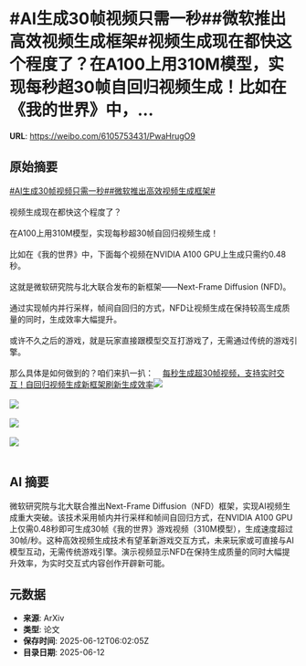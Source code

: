 # #AI生成30帧视频只需一秒##微软推出高效视频生成框架#视频生成现在都快这个程度了？在A100上用310M模型，实现每秒超30帧自回归视频生成！比如在《我的世界》中，...

**URL**: https://weibo.com/6105753431/PwaHrugO9

## 原始摘要

<a href="https://m.weibo.cn/search?containerid=231522type%3D1%26t%3D10%26q%3D%23AI%E7%94%9F%E6%88%9030%E5%B8%A7%E8%A7%86%E9%A2%91%E5%8F%AA%E9%9C%80%E4%B8%80%E7%A7%92%23&amp;extparam=%23AI%E7%94%9F%E6%88%9030%E5%B8%A7%E8%A7%86%E9%A2%91%E5%8F%AA%E9%9C%80%E4%B8%80%E7%A7%92%23" data-hide=""><span class="surl-text">#AI生成30帧视频只需一秒#</span></a><a href="https://m.weibo.cn/search?containerid=231522type%3D1%26t%3D10%26q%3D%23%E5%BE%AE%E8%BD%AF%E6%8E%A8%E5%87%BA%E9%AB%98%E6%95%88%E8%A7%86%E9%A2%91%E7%94%9F%E6%88%90%E6%A1%86%E6%9E%B6%23&amp;extparam=%23%E5%BE%AE%E8%BD%AF%E6%8E%A8%E5%87%BA%E9%AB%98%E6%95%88%E8%A7%86%E9%A2%91%E7%94%9F%E6%88%90%E6%A1%86%E6%9E%B6%23" data-hide=""><span class="surl-text">#微软推出高效视频生成框架#</span></a><br><br>视频生成现在都快这个程度了？<br><br>在A100上用310M模型，实现每秒超30帧自回归视频生成！<br><br>比如在《我的世界》中，下面每个视频在NVIDIA A100 GPU上生成只需约0.48秒。<br><br>这就是微软研究院与北大联合发布的新框架——Next-Frame Diffusion (NFD)。<br><br>通过实现帧内并行采样，帧间自回归的方式，NFD让视频生成在保持较高生成质量的同时，生成效率大幅提升。<br><br>或许不久之后的游戏，就是玩家直接跟模型交互打游戏了，无需通过传统的游戏引擎。<br><br>那么具体是如何做到的？咱们来扒一扒：<a href="https://weibo.cn/sinaurl?u=https%3A%2F%2Fmp.weixin.qq.com%2Fs%2F1dEhcwTw6WcLcvmNoXJhEA" data-hide=""><span class="url-icon"><img style="width: 1rem;height: 1rem" src="https://h5.sinaimg.cn/upload/2015/09/25/3/timeline_card_small_web_default.png" referrerpolicy="no-referrer"></span><span class="surl-text">每秒生成超30帧视频，支持实时交互！自回归视频生成新框架刷新生成效率</span></a><img style="" src="https://tvax2.sinaimg.cn/large/006Fd7o3gy1i2cdlakd8ig30hs0ad4qq.gif" referrerpolicy="no-referrer"><br><br><img style="" src="https://tvax2.sinaimg.cn/large/006Fd7o3gy1i2cdlap5njg30hs0adnpe.gif" referrerpolicy="no-referrer"><br><br><img style="" src="https://tvax1.sinaimg.cn/large/006Fd7o3gy1i2cdlah2czg30hs0adqv5.gif" referrerpolicy="no-referrer"><br><br><img style="" src="https://tvax4.sinaimg.cn/large/006Fd7o3gy1i2cdmiblkag30hs0adb29.gif" referrerpolicy="no-referrer"><br><br>

## AI 摘要

微软研究院与北大联合推出Next-Frame Diffusion（NFD）框架，实现AI视频生成重大突破。该技术采用帧内并行采样和帧间自回归方式，在NVIDIA A100 GPU上仅需0.48秒即可生成30帧《我的世界》游戏视频（310M模型），生成速度超过30帧/秒。这种高效视频生成技术有望革新游戏交互方式，未来玩家或可直接与AI模型互动，无需传统游戏引擎。演示视频显示NFD在保持生成质量的同时大幅提升效率，为实时交互式内容创作开辟新可能。

## 元数据

- **来源**: ArXiv
- **类型**: 论文
- **保存时间**: 2025-06-12T06:02:05Z
- **目录日期**: 2025-06-12
